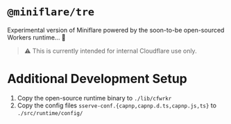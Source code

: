 # `@miniflare/tre`

Experimental version of Miniflare powered by the soon-to-be open-sourced Workers
runtime... 👀

> ⚠️ This is currently intended for internal Cloudflare use only.

# Additional Development Setup

1. Copy the open-source runtime binary to `./lib/cfwrkr`
2. Copy the config files `sserve-conf.{capnp,capnp.d.ts,capnp.js,ts}` to
   `./src/runtime/config/`
